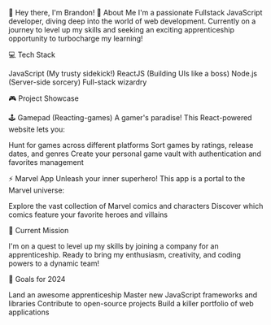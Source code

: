 👋 Hey there, I'm Brandon!
🚀 About Me
I'm a passionate Fullstack JavaScript developer, diving deep into the world of web development. Currently on a journey to level up my skills and seeking an exciting apprenticeship opportunity to turbocharge my learning!

💻 Tech Stack

JavaScript (My trusty sidekick!)
ReactJS (Building UIs like a boss)
Node.js (Server-side sorcery)
Full-stack wizardry

🎮 Project Showcase

🕹️ Gamepad (Reacting-games)
A gamer's paradise! This React-powered website lets you:

Hunt for games across different platforms
Sort games by ratings, release dates, and genres
Create your personal game vault with authentication and favorites management

⚡ Marvel App
Unleash your inner superhero! This app is a portal to the Marvel universe:

Explore the vast collection of Marvel comics and characters
Discover which comics feature your favorite heroes and villains

🌱 Current Mission

I'm on a quest to level up my skills by joining a company for an apprenticeship. Ready to bring my enthusiasm, creativity, and coding powers to a dynamic team!

🎯 Goals for 2024

Land an awesome apprenticeship
Master new JavaScript frameworks and libraries
Contribute to open-source projects
Build a killer portfolio of web applications
